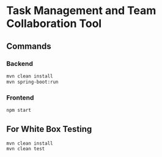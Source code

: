 # Task Management and Team Collaboration Tool

## Commands

### Backend

```sh
mvn clean install
mvn spring-boot:run
```

### Frontend

```sh
npm start
```

## For White Box Testing

```
mvn clean install
mvn clean test
